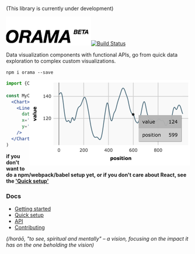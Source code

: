 
(This library is currently under development)

![logo](/dist/imgs/logo.png)[![Build Status](https://travis-ci.org/kensho/orama.svg)](https://travis-ci.org/kensho/orama)

Data visualization components with functional APIs, go from quick data exploration to complex custom visualizations.

```
npm i orama --save
```

<img align="right" width="440px" src="dist/imgs/gettingStarted01.png">

```jsx
import {Chart, Lines} from 'orama'

const MyChart = (props) => (
  <Chart>
    <Lines
      data={props.data}
      x='position'
      y='value'
    />
  </Chart>
)
```
**if you don't want to do a npm/webpack/babel setup yet, or if you don't care about React, see the ['Quick setup'](docs/quickSetup.md)**

### Docs

- [Getting started](/docs/gettingStarted.md)
- [Quick setup](/docs/quickSetup.md)
- [API](/docs/api.md)
- [Contributing](/docs/contributing.md)

*(/horáō, "to see, spiritual and mentally" – a vision, focusing on the impact it has on the one beholding the vision)*
